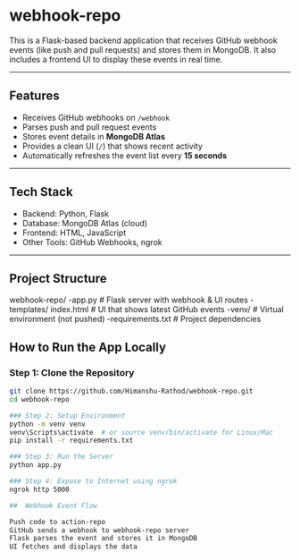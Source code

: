 # webhook-repo

This is a Flask-based backend application that receives GitHub webhook events (like push and pull requests) and stores them in MongoDB. It also includes a frontend UI to display these events in real time.

---

## Features

- Receives GitHub webhooks on `/webhook`
- Parses push and pull request events
- Stores event details in **MongoDB Atlas**
- Provides a clean UI (`/`) that shows recent activity
- Automatically refreshes the event list every **15 seconds**

---

## Tech Stack

- Backend: Python, Flask
- Database: MongoDB Atlas (cloud)
- Frontend: HTML, JavaScript
- Other Tools: GitHub Webhooks, ngrok

---

##  Project Structure
webhook-repo/
     -app.py # Flask server with webhook & UI routes
     -templates/
               index.html # UI that shows latest GitHub events
     -venv/ # Virtual environment (not pushed)
     -requirements.txt # Project dependencies
     

##  How to Run the App Locally

### Step 1: Clone the Repository
```bash
git clone https://github.com/Himanshu-Rathod/webhook-repo.git
cd webhook-repo

### Step 2: Setup Environment
python -m venv venv
venv\Scripts\activate  # or source venv/bin/activate for Linux/Mac
pip install -r requirements.txt

### Step 3: Run the Server
python app.py

### Step 4: Expose to Internet using ngrok
ngrok http 5000

##  Webhook Event Flow

Push code to action-repo
GitHub sends a webhook to webhook-repo server
Flask parses the event and stores it in MongoDB
UI fetches and displays the data

